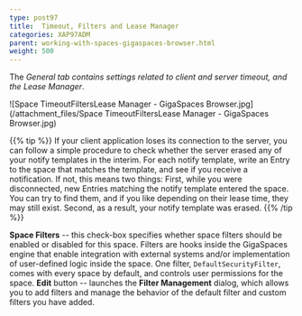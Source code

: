 ```yaml
---
type: post97
title:  Timeout, Filters and Lease Manager
categories: XAP97ADM
parent: working-with-spaces-gigaspaces-browser.html
weight: 500
---
```




The **General* tab contains settings related to client and server timeout, and the *Lease Manager**.

![Space TimeoutFiltersLease Manager - GigaSpaces Browser.jpg](/attachment_files/Space TimeoutFiltersLease Manager - GigaSpaces Browser.jpg)

{{% tip %}}
If your client application loses its connection to the server, you can follow a simple procedure to check whether the server erased any of your notify templates in the interim. For each notify template, write an Entry to the space that matches the template, and see if you receive a notification. If not, this means two things: First, while you were disconnected, new Entries matching the notify template entered the space. You can try to find them, and if you like depending on their lease time, they may still exist. Second, as a result, your notify template was erased.
{{% /tip %}}

**Space Filters** -- this check-box specifies whether space filters should be enabled or disabled for this space. Filters are hooks inside the GigaSpaces engine that enable integration with external systems and/or implementation of user-defined logic inside the space. One filter, `DefaultSecurityFilter`, comes with every space by default, and controls user permissions for the space.
**Edit** button -- launches the **Filter Management** dialog, which allows you to add filters and manage the behavior of the default filter and custom filters you have added.

